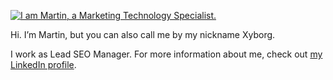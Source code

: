 [![I am Martin, a Marketing Technology Specialist.](https://www.leideemarketing.com/wp-content/uploads/2020/08/xyborg-banner.jpg)](https://www.linkedin.com/in/aberastegue/)

Hi. I’m Martin, but you can also call me by my nickname Xyborg.

I work as Lead SEO Manager. For more information about me, check out [my LinkedIn profile](https://www.linkedin.com/in/aberastegue/).
